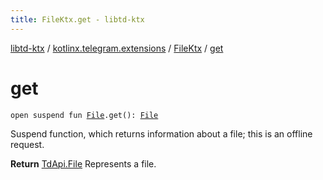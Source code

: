 ```yaml
---
title: FileKtx.get - libtd-ktx
---
```


[libtd-ktx](../../index.html) / [kotlinx.telegram.extensions](../index.html) / [FileKtx](index.html) / [get](./get.html)

# get

`open suspend fun `[`File`](https://tdlibx.github.io/td/docs/org/drinkless/td/libcore/telegram/TdApi.File.html)`.get(): `[`File`](https://tdlibx.github.io/td/docs/org/drinkless/td/libcore/telegram/TdApi.File.html)

Suspend function, which returns information about a file; this is an offline request.

**Return**
[TdApi.File](https://tdlibx.github.io/td/docs/org/drinkless/td/libcore/telegram/TdApi.File.html) Represents a file.

